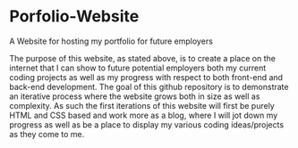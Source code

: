 # Porfolio-Website
A Website for hosting my portfolio for future employers

The purpose of this website, as stated above, is to create a place on the internet that I can show to future potential employers both my current coding projects as well as my progress with respect to both front-end and back-end development.  The goal of this github repository is to demonstrate an iterative process where the website grows both in size as well as complexity.  As such the first iterations of this website will first be purely HTML and CSS based and work more as a blog, where I will jot down my progress as well as be a place to display my various coding ideas/projects as they come to me.
